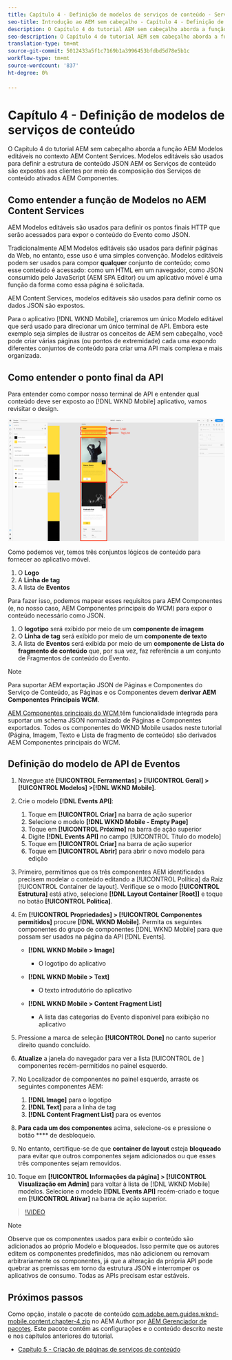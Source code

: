 ```yaml
---
title: Capítulo 4 - Definição de modelos de serviços de conteúdo - Serviços de conteúdo
seo-title: Introdução ao AEM sem cabeçalho - Capítulo 4 - Definição de modelos de serviços de conteúdo
description: O Capítulo 4 do tutorial AEM sem cabeçalho aborda a função AEM Modelos editáveis no contexto AEM Content Services. Modelos editáveis são usados para definir a estrutura de conteúdo JSON AEM os Serviços de conteúdo serão expostos.
seo-description: O Capítulo 4 do tutorial AEM sem cabeçalho aborda a função AEM Modelos editáveis no contexto AEM Content Services. Modelos editáveis são usados para definir a estrutura de conteúdo JSON AEM os Serviços de conteúdo serão expostos.
translation-type: tm+mt
source-git-commit: 5012433a5f1c7169b1a3996453bfdbd5d78e5b1c
workflow-type: tm+mt
source-wordcount: '837'
ht-degree: 0%

---
```



# Capítulo 4 - Definição de modelos de serviços de conteúdo

O Capítulo 4 do tutorial AEM sem cabeçalho aborda a função AEM Modelos editáveis no contexto AEM Content Services. Modelos editáveis são usados para definir a estrutura de conteúdo JSON AEM os Serviços de conteúdo são expostos aos clientes por meio da composição dos Serviços de conteúdo ativados AEM Componentes.

## Como entender a função de Modelos no AEM Content Services

AEM Modelos editáveis são usados para definir os pontos finais HTTP que serão acessados para expor o conteúdo do Evento como JSON.

Tradicionalmente AEM Modelos editáveis são usados para definir páginas da Web, no entanto, esse uso é uma simples convenção. Modelos editáveis podem ser usados para compor **qualquer** conjunto de conteúdo; como esse conteúdo é acessado: como um HTML em um navegador, como JSON consumido pelo JavaScript (AEM SPA Editor) ou um aplicativo móvel é uma função da forma como essa página é solicitada.

AEM Content Services, modelos editáveis são usados para definir como os dados JSON são expostos.

Para o aplicativo [!DNL WKND Mobile], criaremos um único Modelo editável que será usado para direcionar um único terminal de API. Embora este exemplo seja simples de ilustrar os conceitos de AEM sem cabeçalho, você pode criar várias páginas (ou pontos de extremidade) cada uma expondo diferentes conjuntos de conteúdo para criar uma API mais complexa e mais organizada.

## Como entender o ponto final da API

Para entender como compor nosso terminal de API e entender qual conteúdo deve ser exposto ao [!DNL WKND Mobile] aplicativo, vamos revisitar o design.

![Decomposição da página da API de eventos](./assets/chapter-4/design-to-component-mapping.png)

Como podemos ver, temos três conjuntos lógicos de conteúdo para fornecer ao aplicativo móvel.

1. O **Logo**
2. A **Linha de tag**
3. A lista de **Eventos**

Para fazer isso, podemos mapear esses requisitos para AEM Componentes (e, no nosso caso, AEM Componentes principais do WCM) para expor o conteúdo necessário como JSON.

1. O **logotipo** será exibido por meio de um **componente de imagem**
2. O **Linha de tag** será exibido por meio de um **componente de texto**
3. A lista de **Eventos** será exibida por meio de um **componente de Lista do fragmento de conteúdo** que, por sua vez, faz referência a um conjunto de Fragmentos de conteúdo do Evento.

>[!NOTE]
>
>Para suportar AEM exportação JSON de Páginas e Componentes do Serviço de Conteúdo, as Páginas e os Componentes devem **derivar AEM Componentes Principais WCM**.
>
>[AEM Componentes principais do WCM ](https://github.com/Adobe-Marketing-Cloud/aem-core-wcm-components) têm funcionalidade integrada para suportar um schema JSON normalizado de Páginas e Componentes exportados. Todos os componentes do WKND Mobile usados neste tutorial (Página, Imagem, Texto e Lista de fragmento de conteúdo) são derivados AEM Componentes principais do WCM.

## Definição do modelo de API de Eventos

1. Navegue até **[!UICONTROL Ferramentas] > [!UICONTROL Geral] > [!UICONTROL Modelos] >[!DNL WKND Mobile]**.

1. Crie o modelo **[!DNL Events API]**:

   1. Toque em **[!UICONTROL Criar]** na barra de ação superior
   1. Selecione o modelo **[!DNL WKND Mobile - Empty Page]**
   1. Toque em **[!UICONTROL Próximo]** na barra de ação superior
   1. Digite **[!DNL Events API]** no campo [!UICONTROL Título do modelo]
   1. Toque em **[!UICONTROL Criar]** na barra de ação superior
   1. Toque em **[!UICONTROL Abrir]** para abrir o novo modelo para edição

1. Primeiro, permitimos que os três componentes AEM identificados precisem modelar o conteúdo editando a [!UICONTROL Política] da Raiz [!UICONTROL Container de layout]. Verifique se o modo **[!UICONTROL Estrutura]** está ativo, selecione **[!DNL Layout Container \[Root\]]** e toque no botão **[!UICONTROL Política]**.
1. Em **[!UICONTROL Propriedades] > [!UICONTROL Componentes permitidos]** procure **[!DNL WKND Mobile]**. Permita os seguintes componentes do grupo de componentes [!DNL WKND Mobile] para que possam ser usados na página da API [!DNL Events].

   * **[!DNL WKND Mobile > Image]**

      * O logotipo do aplicativo
   * **[!DNL WKND Mobile > Text]**

      * O texto introdutório do aplicativo
   * **[!DNL WKND Mobile > Content Fragment List]**

      * A lista das categorias do Evento disponível para exibição no aplicativo



1. Pressione a marca de seleção **[!UICONTROL Done]** no canto superior direito quando concluído.
1. **Atualize** a janela do navegador para ver a lista  [!UICONTROL de ] componentes recém-permitidos no painel esquerdo.
1. No Localizador de componentes no painel esquerdo, arraste os seguintes componentes AEM:
   1. **[!DNL Image]** para o logotipo
   2. **[!DNL Text]** para a linha de tag
   3. **[!DNL Content Fragment List]** para os eventos
1. **Para cada um dos componentes** acima, selecione-os e pressione o botão  **** de desbloqueio.
1. No entanto, certifique-se de que **container de layout** esteja **bloqueado** para evitar que outros componentes sejam adicionados ou que esses três componentes sejam removidos.
1. Toque em **[!UICONTROL Informações da página] > [!UICONTROL Visualização em Admin]** para voltar à lista de [!DNL WKND Mobile] modelos. Selecione o modelo **[!DNL Events API]** recém-criado e toque em **[!UICONTROL Ativar]** na barra de ação superior.

>[!VIDEO](https://video.tv.adobe.com/v/28342/?quality=12&learn=on)

>[!NOTE]
>
> Observe que os componentes usados para exibir o conteúdo são adicionados ao próprio Modelo e bloqueados. Isso permite que os autores editem os componentes predefinidos, mas não adicionem ou removam arbitrariamente os componentes, já que a alteração da própria API pode quebrar as premissas em torno da estrutura JSON e interromper os aplicativos de consumo. Todas as APIs precisam estar estáveis.

## Próximos passos

Como opção, instale o pacote de conteúdo [com.adobe.aem.guides.wknd-mobile.content.chapter-4.zip](https://github.com/adobe/aem-guides-wknd-mobile/releases/latest) no AEM Author por [AEM Gerenciador de pacotes](http://localhost:4502/crx/packmgr/index.jsp). Este pacote contém as configurações e o conteúdo descrito neste e nos capítulos anteriores do tutorial.

* [Capítulo 5 - Criação de páginas de serviços de conteúdo](./chapter-5.md)
